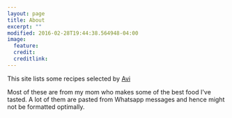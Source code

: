 ```yaml
---
layout: page
title: About
excerpt: ""
modified: 2016-02-28T19:44:38.564948-04:00
image:
  feature:
  credit:
  creditlink:
---
```

This site lists some recipes selected by [Avi](http://gatoravi.github.io/)

Most of these are from my mom who makes some of the best food I've tasted. A lot of them are pasted
from Whatsapp messages and hence might not be formatted optimally.
